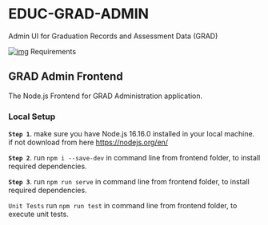 # EDUC-GRAD-ADMIN
Admin UI for Graduation Records and Assessment Data (GRAD)

[![img](https://img.shields.io/badge/Lifecycle-Experimental-339999)](https://github.com/bcgov/repomountie/blob/master/doc/lifecycle-badges.md)
Requirements


## GRAD Admin Frontend
The Node.js Frontend for GRAD Administration application.

### Local Setup
 **`Step 1`**. make sure you have Node.js 16.16.0 installed in your local machine. if not download from here https://nodejs.org/en/ 
 
 **`Step 2`**. run `npm i --save-dev` in command line from frontend folder, to install required dependencies.

  **`Step 3`**. run `npm run serve` in command line from frontend folder, to install required dependencies.
 
`Unit Tests`
    run `npm run test` in command line from frontend folder, to execute unit tests.
